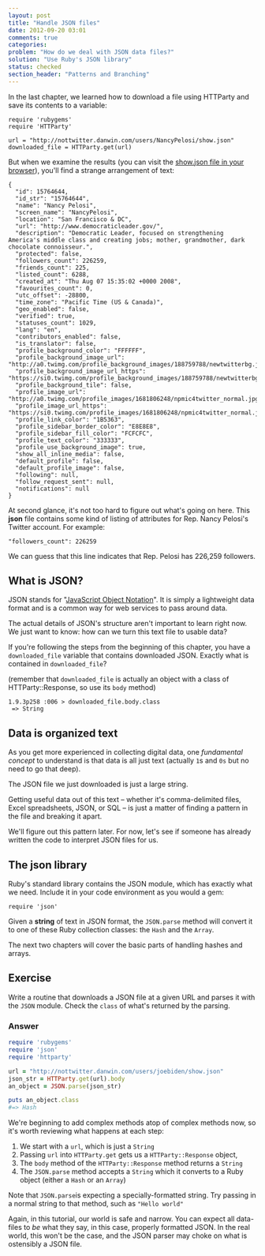 ```yaml
---
layout: post
title: "Handle JSON files"
date: 2012-09-20 03:01
comments: true
categories: 
problem: "How do we deal with JSON data files?"
solution: "Use Ruby's JSON library"
status: checked
section_header: "Patterns and Branching"
---
```

 
In the last chapter, we learned how to download a file using HTTParty and save its contents to a variable:


```
require 'rubygems'
require 'HTTParty'

url = "http://nottwitter.danwin.com/users/NancyPelosi/show.json"
downloaded_file = HTTParty.get(url)

```

But when we examine the results (you can visit the [show.json file in your browser](http://nottwitter.danwin.com/users/NancyPelosi/show.json)), you'll find a strange arrangement of text:


``` plain
{
  "id": 15764644,
  "id_str": "15764644",
  "name": "Nancy Pelosi",
  "screen_name": "NancyPelosi",
  "location": "San Francisco & DC",
  "url": "http://www.democraticleader.gov/",
  "description": "Democratic Leader, focused on strengthening America's middle class and creating jobs; mother, grandmother, dark chocolate connoisseur.",
  "protected": false,
  "followers_count": 226259,
  "friends_count": 225,
  "listed_count": 6288,
  "created_at": "Thu Aug 07 15:35:02 +0000 2008",
  "favourites_count": 0,
  "utc_offset": -28800,
  "time_zone": "Pacific Time (US & Canada)",
  "geo_enabled": false,
  "verified": true,
  "statuses_count": 1029,
  "lang": "en",
  "contributors_enabled": false,
  "is_translator": false,
  "profile_background_color": "FFFFFF",
  "profile_background_image_url": "http://a0.twimg.com/profile_background_images/188759788/newtwitterbg.jpg",
  "profile_background_image_url_https": "https://si0.twimg.com/profile_background_images/188759788/newtwitterbg.jpg",
  "profile_background_tile": false,
  "profile_image_url": "http://a0.twimg.com/profile_images/1681806248/npmic4twitter_normal.jpg",
  "profile_image_url_https": "https://si0.twimg.com/profile_images/1681806248/npmic4twitter_normal.jpg",
  "profile_link_color": "1B5363",
  "profile_sidebar_border_color": "E8E8E8",
  "profile_sidebar_fill_color": "FCFCFC",
  "profile_text_color": "333333",
  "profile_use_background_image": true,
  "show_all_inline_media": false,
  "default_profile": false,
  "default_profile_image": false,
  "following": null,
  "follow_request_sent": null,
  "notifications": null
}
```

At second glance, it's not too hard to figure out what's going on here. This **json** file contains some kind of listing of attributes for Rep. Nancy Pelosi's Twitter account. For example:

`"followers_count": 226259`

We can guess that this line indicates that Rep. Pelosi has 226,259 followers.


## What is JSON?

JSON stands for "[JavaScript Object Notation](http://en.wikipedia.org/wiki/JSON)". It is simply a lightweight data format and is a common way for web services to pass around data.

The actual details of JSON's structure aren't important to learn right now. We just want to know: how can we turn this text file to usable data?

If you're following the steps from the beginning of this chapter, you have a `downloaded_file` variable that contains downloaded JSON. Exactly what is contained in `downloaded_file`?

(remember that `downloaded_file` is actually an object with a class of HTTParty::Response, so use its `body` method)

```
1.9.3p258 :006 > downloaded_file.body.class
 => String 
```

## Data is organized text

As you get more experienced in collecting digital data, one *fundamental concept* to understand is that data is all just text (actually `1`s and `0s` but no need to go that deep).

The JSON file we just downloaded is just a large string.

Getting useful data out of this text &ndash; whether it's comma-delimited files, Excel spreadsheets, JSON, or SQL &ndash; is just a matter of finding a pattern in the file and breaking it apart.

We'll figure out this pattern later. For now, let's see if someone has already written the code to interpret JSON files for us.


## The json library

Ruby's standard library contains the JSON module, which has exactly what we need. Include it in your code environment as you would a gem:

```
require 'json'
```

Given a **string** of text in JSON format, the `JSON.parse` method will convert it to one of these Ruby collection classes: the `Hash` and the `Array`.

The next two chapters will cover the basic parts of handling hashes and arrays.


## Exercise

Write a routine that downloads a JSON file at a given URL and parses it with the `JSON` module. Check the `class` of what's returned by the parsing.

### Answer

``` ruby
require 'rubygems'
require 'json'
require 'httparty'

url = "http://nottwitter.danwin.com/users/joebiden/show.json"
json_str = HTTParty.get(url).body
an_object = JSON.parse(json_str)

puts an_object.class
#=> Hash
```

We're beginning to add complex methods atop of complex methods now, so it's worth reviewing what happens at each step:

1. We start with a `url`, which is just a `String`
2. Passing `url` into `HTTParty.get` gets us a `HTTParty::Response` object, 
3. The `body` method of the `HTTParty::Response` method returns a `String`
4. The `JSON.parse` method accepts a `String` which it converts to a Ruby object (either a `Hash` or an `Array`)

Note that `JSON.parse`is expecting a specially-formatted string. Try passing in a normal string to that method, such as `"Hello world"`

Again, in this tutorial, our world is safe and narrow. You can expect all data-files to *be* what they say, in this case, properly formatted JSON. In the real world, this won't be the case, and the JSON parser may choke on what is ostensibly a JSON file.


